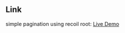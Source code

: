 ## Link 

simple pagination using recoil root: [Live Demo](https://react-practice-pagination.netlify.app/)
